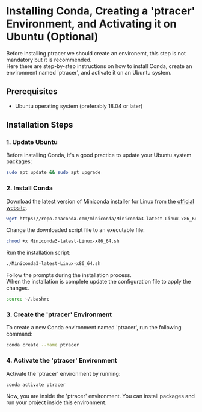 # Installing Conda, Creating a 'ptracer' Environment, and Activating it on Ubuntu (Optional)

Before installing ptracer we should create an environemt, this step is not mandatory but it is recommended. \
Here there are step-by-step instructions on how to install Conda, create an environment named 'ptracer', and activate it on an Ubuntu system.

## Prerequisites

- Ubuntu operating system (preferably 18.04 or later)

## Installation Steps

### 1. Update Ubuntu

Before installing Conda, it's a good practice to update your Ubuntu system packages:

```bash
sudo apt update && sudo apt upgrade
```

### 2. Install Conda
Download the latest version of Miniconda installer for Linux from the [official website](https://docs.conda.io/en/latest/miniconda.html).

```bash
wget https://repo.anaconda.com/miniconda/Miniconda3-latest-Linux-x86_64.sh
```

Change the downloaded script file to an executable file:
```bash
chmod +x Miniconda3-latest-Linux-x86_64.sh
```

Run the installation script:

```bash
./Miniconda3-latest-Linux-x86_64.sh
```

Follow the prompts during the installation process. \
When the installation is complete update the configuration file to apply the changes.
```bash
source ~/.bashrc
```

### 3. Create the 'ptracer' Environment
To create a new Conda environment named 'ptracer', run the following command:


```bash
conda create --name ptracer
```

### 4. Activate the 'ptracer' Environment
Activate the 'ptracer' environment by running:

```bash
conda activate ptracer
```
Now, you are inside the 'ptracer' environment. You can install packages and run your project inside this environment.
